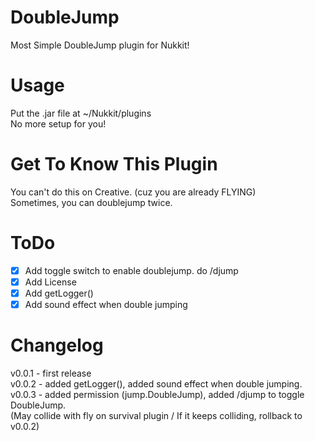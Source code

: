 # DoubleJump
Most Simple DoubleJump plugin for Nukkit!
# Usage
Put the .jar file at ~/Nukkit/plugins  
No more setup for you!
# Get To Know This Plugin
You can't do this on Creative. (cuz you are already FLYING)  
Sometimes, you can doublejump twice.
# ToDo
- [x] Add toggle switch to enable doublejump. do /djump  
- [x] Add License  
- [x] Add getLogger()
- [x] Add sound effect when double jumping
# Changelog
v0.0.1 - first release  
v0.0.2 - added getLogger(), added sound effect when double jumping.  
v0.0.3 - added permission (jump.DoubleJump), added /djump to toggle DoubleJump.  
(May collide with fly on survival plugin / If it keeps colliding, rollback to v0.0.2)
